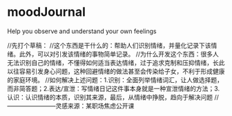 # moodJournal
Help you observe and understand your own feelings

//先打个草稿：
//这个东西是干什么的：帮助人们识别情绪，并量化记录下该情绪。此外，可以对引发该情绪的事物简单记录。
//为什么开发这个东西：很多人无法识别自己的情绪，不懂得如何适当表达情绪，过于追求克制和压抑情绪，长此以往容易引发身心问题，这种回避情绪的做法甚至会传染给子女，不利于形成健康的家庭环境。
//如何解决上述问题：1.识别：全面列举情绪词汇，让人做选择题，而非简答题；2.表达/宣泄：写情绪日记这件事本身就是一种宣泄情绪的方法；3.认识：认识情绪的本质，识别其来源，最后，从情绪中挣脱，趋向于解决问题
//————————灵感来源：某职场焦虑公开课

